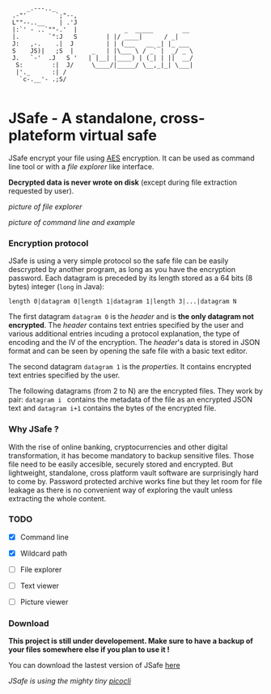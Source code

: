 

```
     _.---.._    
 .-"'        `;"--,
 L""--..__    | .'J
 |:`' - ..`""-.'  |             _  _____        __     
 |.        `":J   S	       | |/ ____|      / _|    		
 J:   ,-.    .|  J 	       | | (___   __ _| |_ ___ 		
 S    JS)|   ;S  | 	   _   | |\___ \ / _` |  _/ _ \		
 J.   `-'  .J   S '	  | |__| |____) | (_| | ||  __/		
  S:        :|  J/ 	   \____/|_____/ \__,_|_| \___|		
  |'._      :| /   		
   `c-.__'- .;S/ 
   
```

# JSafe - A standalone, cross-plateform virtual safe

JSafe encrypt your file using [AES](https://en.wikipedia.org/wiki/Advanced_Encryption_Standard) encryption. It can be used as command line tool or with a _file explorer_ like interface.

**Decrypted data is never wrote on disk** (except during file extraction requested by user).

*picture of file explorer*

*picture of command line and example*











### Encryption protocol
JSafe is using a very simple protocol so the safe file can be easily descrypted by another program, as long as you have the encryption password.
Each datagram is preceded by its length stored as a 64 bits (8 bytes) integer (`long` in Java):

    length 0|datagram 0|length 1|datagram 1|length 3|...|datagram N
    
The first datagram `datagram 0` is the *header* and is **the only datagram not encrypted**. The *header* contains text entries specified by the user and various additional entries incuding a protocol explanation, the type of encoding and the IV of the encryption. The *header*'s data is stored in JSON format and can be seen by opening the safe file with a basic text editor.

The second datagram `datagram 1` is the *properties*. It contains encrypted text entries specified by the user.

The following datagrams (from 2 to N) are the encrypted files. They work by pair: `datagram i ` contains the metadata of the file as an encrypted JSON text and `datagram i+1` contains the bytes of the encrypted file.


### Why JSafe ?
With the rise of online banking, cryptocurrencies and other digital transformation, it has become mandatory to backup sensitive files.
Those file need to be easily accesible, securely stored and encrypted. But lightweight, standalone, cross platform vault software are surprisingly hard to come by. Password protected archive works fine but they let room for file leakage as there is no convenient way of exploring the vault unless extracting the whole content.



### TODO
- [x] Command line
- [x] Wildcard path
- [ ] File explorer
- [ ] Text viewer
- [ ] Picture viewer


### Download
**This project is still under developement. Make sure to have a backup of your files somewhere else if you plan to use it !**

You can download the lastest version of JSafe [here]()

*JSafe is using the mighty tiny [picocli](https://github.com/remkop/picocli)*
